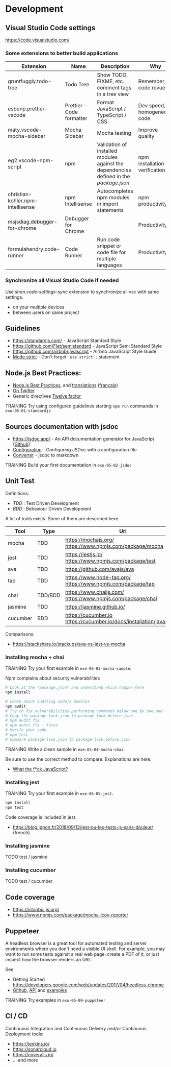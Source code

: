 # Development

## Visual Studio Code settings

https://code.visualstudio.com/

### Some extensions to better build applications

| Extension                         | Name                      | Description                                                                            | Why                           |
| --------------------------------- | ------------------------- | -------------------------------------------------------------------------------------- | ----------------------------- |
| gruntfuggly.todo-tree             | Todo Tree                 | Show TODO, FIXME, etc. comment tags in a tree view                                     | Remember, code revue          |
| esbenp.prettier-vscode            | Prettier - Code formatter | Format JavaScript / TypeScript / CSS                                                   | Dev speed, homogeneous code   |
| maty.vscode-mocha-sidebar         | Mocha Sidebar             | Mocha testing                                                                          | Improve quality               |
| eg2.vscode-npm-script             | npm                       | Validation of installed modules against the dependencies defined in the _package.json_ | npm installation verification |
| christian-kohler.npm-intellisense | npm Intellisense          | Autocompletes npm modules in import statements                                         | npm productivity              |
| msjsdiag.debugger-for-chrome      | Debugger for Chrome       |                                                                                        | Productivity                  |
| formulahendry.code-runner         | Code Runner               | Run code snippet or code file for multiple languages                                   | Productivity                  |

### Synchronize all Visual Studio Code if needed

Use _shan.code-settings-sync_ extension to synchronize all vsc with same settings.

- on your multiple devices
- between users on same project

## Guidelines

- https://standardjs.com/ - JavaScript Standard Style
- https://github.com/Flet/semistandard - JavaScript Semi Standard Style
- https://github.com/airbnb/javascript - Airbnb JavaScript Style Guide
- [Mode strict](https://stackoverflow.com/questions/1335851/what-does-use-strict-do-in-javascript-and-what-is-the-reasoning-behind-it) - Don't forget `'use strict';` statement

## Node.js Best Practices:

- [Node.js Best Practices](https://github.com/i0natan/nodebestpractices#1-project-structure-practices), and [translations](https://github.com/i0natan/nodebestpractices#translations) ([français](https://github.com/gaspaonrocks/nodebestpractices/blob/french-translation/README.french.md))
- [On Twitter](https://twitter.com/nodepractices/)
- Generic directives [Twelve factor](https://www.12factor.net/)

TRAINING Try using configured guidelines starting `npm run` commands in `exo-05-01-standardjs`

## Sources documentation with jsdoc

- https://jsdoc.app/ - An API documentation generator for JavaScript ([Github](https://github.com/jsdoc/jsdoc))
- [Configuration](https://jsdoc.app/about-configuring-jsdoc.html) - Configuring JSDoc with a configuration file
- [Converter](https://www.npmjs.com/package/jsdoc-to-markdown) - jsdoc to markdown

TRAINING Build your first documentation in `exo-05-02-jsdoc`

## Unit Test

Definitions:

- _TDD_ : Test Driven Development
- _BDD_ : Behaviour Driven Development

A lot of tools exists. Some of them are described here.

| Tool     | Type    | Url                                                                   |
| -------- | ------- | --------------------------------------------------------------------- |
| mocha    | TDD     | https://mochajs.org/ https://www.npmjs.com/package/mocha              |
| jest     | TDD     | https://jestjs.io/ https://www.npmjs.com/package/jest                 |
| ava      | TDD     | https://github.com/avajs/ava                                          |
| tap      | TDD     | https://www.node-tap.org/ https://www.npmjs.com/package/tap           |
| chai     | TDD/BDD | https://www.chaijs.com/ https://www.npmjs.com/package/chai            |
| jasmine  | TDD     | https://jasmine.github.io/                                            |
| cucumber | BDD     | https://cucumber.io https://cucumber.io/docs/installation/javascript/ |

Comparisons:

- https://stackshare.io/stackups/ava-vs-jest-vs-mocha

### Installing mocha + chai

TRAINING Try your first example in `exe-05-03-mocha-sample`.

Npm complains about security vulnerabilities

```bash
# Look at the *package.json* and understand which happen here
npm install

# Learn about auditing nodejs modules
npm audit
# Try to fix vulnerabilities performing commands below one by one and look at the results
# Copy the package-lock.json to package-lock.before.json
# npm audit fix
# npm audit fix --force
# Verify your code
# npm test
# Compare package-lock.json to package-lock.before.json
```

TRAINING Write a clean sample in `exe-05-04-mocha-chai`.

Be sure to use the correct method to compare. Explanations are here:

- [What the f\*ck JavaScript?](https://github.com/denysdovhan/wtfjs)

### Installing jest

TRAINING Try your first example in `exe-05-05-jest`.

```bash
npm install
npm test
```

Code coverage is included in jest.

- https://blog.ippon.fr/2018/09/13/jest-ou-les-tests-js-sans-douleur/ (french)

### Installing jasmine

TODO test / jasmine

### Installing cucumber

TODO test / cucumber

## Code coverage

- https://istanbul.js.org/
- https://www.npmjs.com/package/mocha-lcov-reporter

## Puppeteer

A headless browser is a great tool for automated testing and server environments where you don't need a visible UI shell. For example, you may want to run some tests against a real web page, create a PDF of it, or just inspect how the browser renders an URL.

See

- Getting Started https://developers.google.com/web/updates/2017/04/headless-chrome
- [Github](https://github.com/GoogleChrome/puppeteer), [API](https://github.com/GoogleChrome/puppeteer/blob/v1.18.0/docs/api.md) and [examples](https://github.com/GoogleChrome/puppeteer/tree/master/examples/)

TRAINING Try examples in `exo-05-09-puppeteer`

## CI / CD

Continuous Integration and Continuous Delivery and/or Continuous Deployment tools:

- https://jenkins.io/
- https://sonarcloud.io
- https://coveralls.io/
- ... and more
